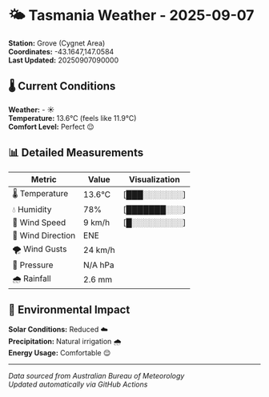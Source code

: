 # 🌤️ Tasmania Weather - 2025-09-07

**Station:** Grove (Cygnet Area)  
**Coordinates:** -43.1647,147.0584  
**Last Updated:** 20250907090000

## 🌡️ Current Conditions

**Weather:** - ☀️  
**Temperature:** 13.6°C (feels like 11.9°C)  
**Comfort Level:** Perfect 😌

## 📊 Detailed Measurements

| Metric | Value | Visualization |
|--------|-------|---------------|
| 🌡️ Temperature | 13.6°C | [███░░░░░░░] |
| 💧 Humidity | 78% | [███████░░░] |
| 💨 Wind Speed | 9 km/h | [█░░░░░░░░░] |
| 🧭 Wind Direction | ENE | |
| 🌪️ Wind Gusts | 24 km/h | |
| 🔽 Pressure | N/A hPa | |
| 🌧️ Rainfall | 2.6 mm | |

## 🌱 Environmental Impact

**Solar Conditions:** Reduced ☁️  
**Precipitation:** Natural irrigation 🌧️  
**Energy Usage:** Comfortable 😌

---
*Data sourced from Australian Bureau of Meteorology*  
*Updated automatically via GitHub Actions*
